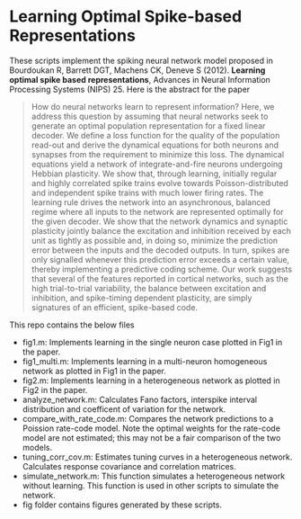 # Learning Optimal Spike-based Representations
These scripts implement the spiking neural network model proposed in 
  Bourdoukan R, Barrett DGT, Machens CK, Deneve S (2012). **Learning optimal spike based representations**, Advances in Neural Information Processing Systems (NIPS) 25.
Here is the abstract for the paper 
> How do neural networks learn to represent information? Here, we address this question by assuming that neural networks seek to generate an optimal population representation for a fixed linear decoder. We define a loss function for the quality of the population read-out and derive the dynamical equations for both neurons and synapses from the requirement to minimize this loss. The dynamical equations yield a network of integrate-and-fire neurons undergoing Hebbian plasticity. We show that, through learning, initially regular and highly correlated spike trains evolve towards Poisson-distributed and independent spike trains with much lower firing rates. The learning rule drives the network into an asynchronous, balanced regime where all inputs to the network are represented optimally for the given decoder. We show that the network dynamics and synaptic plasticity jointly balance the excitation and inhibition received by each unit as tightly as possible and, in doing so, minimize the prediction error between the inputs and the decoded outputs. In turn, spikes are only signalled whenever this prediction error exceeds a certain value, thereby implementing a predictive coding scheme. Our work suggests that several of the features reported in cortical networks, such as the high trial-to-trial variability, the balance between excitation and inhibition, and spike-timing dependent plasticity, are simply signatures of an efficient, spike-based code.

This repo contains the below files
* fig1.m: Implements learning in the single neuron case plotted in Fig1 in the paper.
* fig1_multi.m: Implements learning in a multi-neuron homogeneous network as plotted in Fig1 in the paper.
* fig2.m: Implements learning in a heterogeneous network as plotted in Fig2 in the paper.
* analyze_network.m: Calculates Fano factors, interspike interval distribution and coefficent of variation for the network.
* compare_with_rate_code.m: Compares the network predictions to a Poission rate-code model. Note the optimal weights for the rate-code model are not estimated; this may not be a fair comparison of the two models.
* tuning_corr_cov.m: Estimates tuning curves in a heterogeneous network. Calculates response covariance and correlation matrices.
* simulate_network.m: This function simulates a heterogeneous network without learning. This function is used in other scripts to simulate the network.
* fig folder contains figures generated by these scripts.
